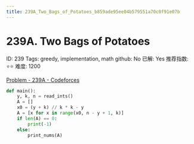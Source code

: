 ```yaml
---
title: 239A_Two_Bags_of_Potatoes_b859ade95ee04b579551a70c0f91e07b
---
```


# 239A. Two Bags of Potatoes

ID: 239
Tags: greedy, implementation, math
github: No
已解: Yes
推荐指数: ⭐⭐
难度: 1200

[Problem - 239A - Codeforces](https://codeforces.com/problemset/problem/239/A)

```python
def main():
    y, k, n = read_ints()
    A = []
    x0 = (y + k) // k * k - y
    A = [x for x in range(x0, n - y + 1, k)]
    if len(A) == 0:
        print(-1)
    else:
        print_nums(A)
```